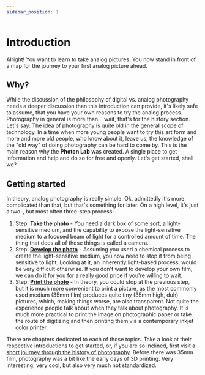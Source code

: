 ```yaml
---
sidebar_position: 1
---
```


# Introduction

Alright! You want to learn to take analog pictures. You now stand in front of a map for the journey to your first analog picture ahead. 

## Why?
While the discussion of the philosophy of digital vs. analog photography needs a deeper discussion than this introduction can provide, it's likely safe to assume, that you have your own reasons to try the analog process. Photography in general is more than... wait, that's for the history section. Let's say: The idea of photography is quite old in the general scope of technology. In a time when more young people want to try this art form and more and more old people, who know about it, leave us, the knowledge of the "old way" of doing photography can be hard to come by. This is the main reason why the **Photon Lab** was created. A single place to get information and help and do so for free and openly. Let's get started, shall we?

## Getting started

In theory, analog photography is really simple. Ok, admittedly it's more complicated than that, but that's something for later. On a high level, it's just a two-, but most often three-step process:
1. Step: **[Take the photo](/de/docs/photography/Intro)** - You need a dark box of some sort, a light-sensitive medium, and the capability to expose the light-sensitive medium to a focused beam of light for a controlled amount of time. The thing that does all of those things is called a camera.
2. Step: **[Develop the photo](/de/docs/development/Intro)** - Assuming you used a chemical process to create the light-sensitive medium, you now need to stop it from being sensitive to light. Looking at it, an inherently light-based process, would be very difficult otherwise. If you don't want to develop your own film, we can do it for you for a really good price if you're willing to wait. 
3. Step: **[Print the photo](/de/docs/printing/Intro)** - In theory, you could stop at the previous step, but it is much more convenient to print a picture, as the most commonly used medium (35mm film) produces quite tiny (35mm high, duh) pictures, which, making things worse, are also transparent. Not quite the experience people talk about when they talk about photography. It is much more practical to print the image on photographic paper or take the route of digitizing and then printing them via a contemporary inkjet color printer.

There are chapters dedicated to each of those topics. Take a look at their respective introductions to get started, or, if you are so inclined, first visit a [short journey through the history of photography](/de/docs/0-history/Intro.md). Before there was 35mm film, photography was a bit like the early days of 3D printing. Very interesting, very cool, but also very much not standardized.